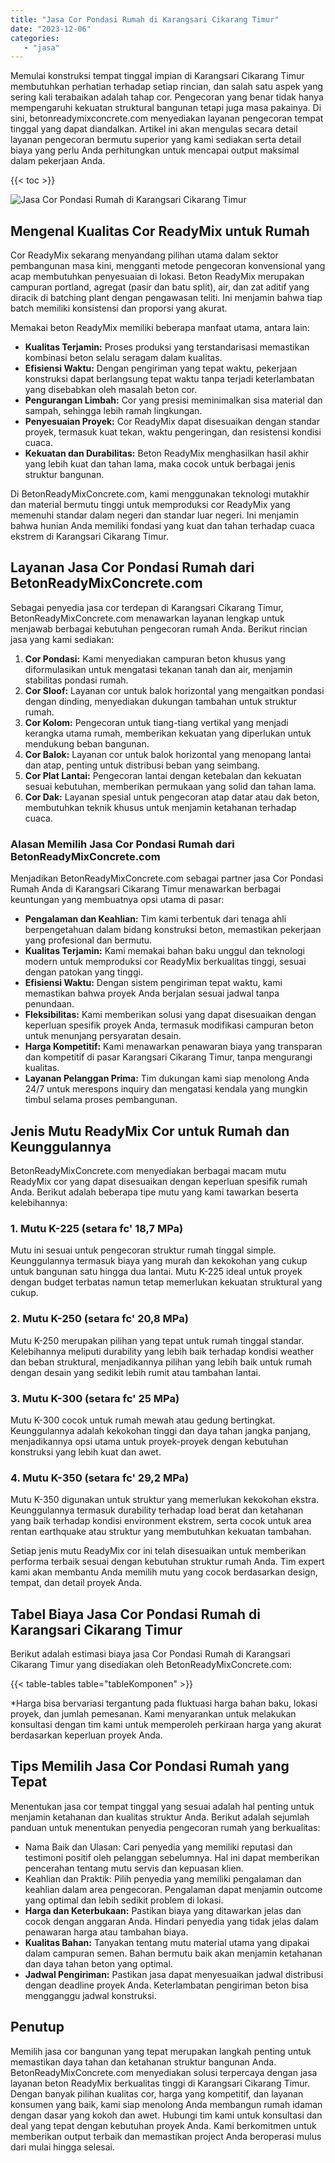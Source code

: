 ```yaml
---
title: "Jasa Cor Pondasi Rumah di Karangsari Cikarang Timur"
date: "2023-12-06"
categories: 
   - "jasa"
---
```


Memulai konstruksi tempat tinggal impian di Karangsari Cikarang Timur membutuhkan perhatian terhadap setiap rincian, dan salah satu aspek yang sering kali terabaikan adalah tahap cor. Pengecoran yang benar tidak hanya mempengaruhi kekuatan struktural bangunan tetapi juga masa pakainya. Di sini, betonreadymixconcrete.com menyediakan layanan pengecoran tempat tinggal yang dapat diandalkan. Artikel ini akan mengulas secara detail layanan pengecoran bermutu superior yang kami sediakan serta detail biaya yang perlu Anda perhitungkan untuk mencapai output maksimal dalam pekerjaan Anda.

{{< toc >}}

![Jasa Cor Pondasi Rumah di Karangsari Cikarang Timur](https://betoncor8.github.io/cor/harga-beton-readymix-concrete%20(29).png)

## Mengenal Kualitas Cor ReadyMix untuk Rumah

Cor ReadyMix sekarang menyandang pilihan utama dalam sektor pembangunan masa kini, mengganti metode pengecoran konvensional yang acap membutuhkan penyesuaian di lokasi. Beton ReadyMix merupakan campuran portland, agregat (pasir dan batu split), air, dan zat aditif yang diracik di batching plant dengan pengawasan teliti. Ini menjamin bahwa tiap batch memiliki konsistensi dan proporsi yang akurat.

Memakai beton ReadyMix memiliki beberapa manfaat utama, antara lain:

- **Kualitas Terjamin:** Proses produksi yang terstandarisasi memastikan kombinasi beton selalu seragam dalam kualitas.
- **Efisiensi Waktu:** Dengan pengiriman yang tepat waktu, pekerjaan konstruksi dapat berlangsung tepat waktu tanpa terjadi keterlambatan yang disebabkan oleh masalah beton cor.
- **Pengurangan Limbah:** Cor yang presisi meminimalkan sisa material dan sampah, sehingga lebih ramah lingkungan.
- **Penyesuaian Proyek:** Cor ReadyMix dapat disesuaikan dengan standar proyek, termasuk kuat tekan, waktu pengeringan, dan resistensi kondisi cuaca.
- **Kekuatan dan Durabilitas:** Beton ReadyMix menghasilkan hasil akhir yang lebih kuat dan tahan lama, maka cocok untuk berbagai jenis struktur bangunan.

Di BetonReadyMixConcrete.com, kami menggunakan teknologi mutakhir dan material bermutu tinggi untuk memproduksi cor ReadyMix yang memenuhi standar dalam negeri dan standar luar negeri. Ini menjamin bahwa hunian Anda memiliki fondasi yang kuat dan tahan terhadap cuaca ekstrem di Karangsari Cikarang Timur.

## Layanan Jasa Cor Pondasi Rumah dari BetonReadyMixConcrete.com

Sebagai penyedia jasa cor terdepan di Karangsari Cikarang Timur, BetonReadyMixConcrete.com menawarkan layanan lengkap untuk menjawab berbagai kebutuhan pengecoran rumah Anda. Berikut rincian jasa yang kami sediakan:

1. **Cor Pondasi:** Kami menyediakan campuran beton khusus yang diformulasikan untuk mengatasi tekanan tanah dan air, menjamin stabilitas pondasi rumah.
2. **Cor Sloof:** Layanan cor untuk balok horizontal yang mengaitkan pondasi dengan dinding, menyediakan dukungan tambahan untuk struktur rumah.
3. **Cor Kolom:** Pengecoran untuk tiang-tiang vertikal yang menjadi kerangka utama rumah, memberikan kekuatan yang diperlukan untuk mendukung beban bangunan.
4. **Cor Balok:** Layanan cor untuk balok horizontal yang menopang lantai dan atap, penting untuk distribusi beban yang seimbang.
5. **Cor Plat Lantai:** Pengecoran lantai dengan ketebalan dan kekuatan sesuai kebutuhan, memberikan permukaan yang solid dan tahan lama.
6. **Cor Dak:** Layanan spesial untuk pengecoran atap datar atau dak beton, membutuhkan teknik khusus untuk menjamin ketahanan terhadap cuaca.

### Alasan Memilih Jasa Cor Pondasi Rumah dari BetonReadyMixConcrete.com

Menjadikan BetonReadyMixConcrete.com sebagai partner jasa Cor Pondasi Rumah Anda di Karangsari Cikarang Timur menawarkan berbagai keuntungan yang membuatnya opsi utama di pasar:

- **Pengalaman dan Keahlian:** Tim kami terbentuk dari tenaga ahli berpengetahuan dalam bidang konstruksi beton, memastikan pekerjaan yang profesional dan bermutu.
- **Kualitas Terjamin:** Kami memakai bahan baku unggul dan teknologi modern untuk memproduksi cor ReadyMix berkualitas tinggi, sesuai dengan patokan yang tinggi.
- **Efisiensi Waktu:** Dengan sistem pengiriman tepat waktu, kami memastikan bahwa proyek Anda berjalan sesuai jadwal tanpa penundaan.
- **Fleksibilitas:** Kami memberikan solusi yang dapat disesuaikan dengan keperluan spesifik proyek Anda, termasuk modifikasi campuran beton untuk menunjang persyaratan desain.
- **Harga Kompetitif:** Kami menawarkan penawaran biaya yang transparan dan kompetitif di pasar Karangsari Cikarang Timur, tanpa mengurangi kualitas.
- **Layanan Pelanggan Prima:** Tim dukungan kami siap menolong Anda 24/7 untuk merespons inquiry dan mengatasi kendala yang mungkin timbul selama proses pembangunan.

## Jenis Mutu ReadyMix Cor untuk Rumah dan Keunggulannya

BetonReadyMixConcrete.com menyediakan berbagai macam mutu ReadyMix cor yang dapat disesuaikan dengan keperluan spesifik rumah Anda. Berikut adalah beberapa tipe mutu yang kami tawarkan beserta kelebihannya:

### 1\. Mutu K-225 (setara fc' 18,7 MPa)

Mutu ini sesuai untuk pengecoran struktur rumah tinggal simple. Keunggulannya termasuk biaya yang murah dan kekokohan yang cukup untuk bangunan satu hingga dua lantai. Mutu K-225 ideal untuk proyek dengan budget terbatas namun tetap memerlukan kekuatan struktural yang cukup.

### 2\. Mutu K-250 (setara fc' 20,8 MPa)

Mutu K-250 merupakan pilihan yang tepat untuk rumah tinggal standar. Kelebihannya meliputi durability yang lebih baik terhadap kondisi weather dan beban struktural, menjadikannya pilihan yang lebih baik untuk rumah dengan desain yang sedikit lebih rumit atau tambahan lantai.

### 3\. Mutu K-300 (setara fc' 25 MPa)

Mutu K-300 cocok untuk rumah mewah atau gedung bertingkat. Keunggulannya adalah kekokohan tinggi dan daya tahan jangka panjang, menjadikannya opsi utama untuk proyek-proyek dengan kebutuhan konstruksi yang lebih kuat dan awet.

### 4\. Mutu K-350 (setara fc' 29,2 MPa)

Mutu K-350 digunakan untuk struktur yang memerlukan kekokohan ekstra. Keunggulannya termasuk durability terhadap load berat dan ketahanan yang baik terhadap kondisi environment ekstrem, serta cocok untuk area rentan earthquake atau struktur yang membutuhkan kekuatan tambahan.

Setiap jenis mutu ReadyMix cor ini telah disesuaikan untuk memberikan performa terbaik sesuai dengan kebutuhan struktur rumah Anda. Tim expert kami akan membantu Anda memilih mutu yang cocok berdasarkan design, tempat, dan detail proyek Anda.

## Tabel Biaya Jasa Cor Pondasi Rumah di Karangsari Cikarang Timur

Berikut adalah estimasi biaya jasa Cor Pondasi Rumah di Karangsari Cikarang Timur yang disediakan oleh BetonReadyMixConcrete.com:

{{< table-tables table="tableKomponen" >}}

\*Harga bisa bervariasi tergantung pada fluktuasi harga bahan baku, lokasi proyek, dan jumlah pemesanan. Kami menyarankan untuk melakukan konsultasi dengan tim kami untuk memperoleh perkiraan harga yang akurat berdasarkan keperluan proyek Anda.

## Tips Memilih Jasa Cor Pondasi Rumah yang Tepat

Menentukan jasa cor tempat tinggal yang sesuai adalah hal penting untuk menjamin ketahanan dan kualitas struktur Anda. Berikut adalah sejumlah panduan untuk menentukan penyedia pengecoran rumah yang berkualitas:

- Nama Baik dan Ulasan: Cari penyedia yang memiliki reputasi dan testimoni positif oleh pelanggan sebelumnya. Hal ini dapat memberikan pencerahan tentang mutu servis dan kepuasan klien.
- Keahlian dan Praktik: Pilih penyedia yang memiliki pengalaman dan keahlian dalam area pengecoran. Pengalaman dapat menjamin outcome yang optimal dan lebih sedikit problem di lokasi.
- **Harga dan Keterbukaan:** Pastikan biaya yang ditawarkan jelas dan cocok dengan anggaran Anda. Hindari penyedia yang tidak jelas dalam penawaran harga atau tambahan biaya.
- **Kualitas Bahan:** Tanyakan tentang mutu material utama yang dipakai dalam campuran semen. Bahan bermutu baik akan menjamin ketahanan dan daya tahan beton yang optimal.
- **Jadwal Pengiriman:** Pastikan jasa dapat menyesuaikan jadwal distribusi dengan deadline proyek Anda. Keterlambatan pengiriman beton bisa mengganggu jadwal konstruksi.

## Penutup

Memilih jasa cor bangunan yang tepat merupakan langkah penting untuk memastikan daya tahan dan ketahanan struktur bangunan Anda. BetonReadyMixConcrete.com menyediakan solusi terpercaya dengan jasa layanan beton ReadyMix berkualitas tinggi di Karangsari Cikarang Timur. Dengan banyak pilihan kualitas cor, harga yang kompetitif, dan layanan konsumen yang baik, kami siap menolong Anda membangun rumah idaman dengan dasar yang kokoh dan awet. Hubungi tim kami untuk konsultasi dan deal yang tepat dengan kebutuhan proyek Anda. Kami berkomitmen untuk memberikan output terbaik dan memastikan project Anda beroperasi mulus dari mulai hingga selesai.
